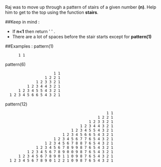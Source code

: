    Raj was to move up through a pattern of stairs of a given number **(n)**. Help him to get to the    top using the function **stairs**.

##Keep in mind :
  * If **n<1** then return ' ' .
  * There are a lot of spaces before the stair starts except for **pattern(1)**


##Examples :
  pattern(1)

          1 1

  pattern(6)

                          1 1
                      1 2 2 1  
                  1 2 3 3 2 1
              1 2 3 4 4 3 2 1
          1 2 3 4 5 5 4 3 2 1
      1 2 3 4 5 6 6 5 4 3 2 1

pattern(12)

                                                  1 1
                                              1 2 2 1
                                          1 2 3 3 2 1
                                      1 2 3 4 4 3 2 1
                                  1 2 3 4 5 5 4 3 2 1
                              1 2 3 4 5 6 6 5 4 3 2 1
                          1 2 3 4 5 6 7 7 6 5 4 3 2 1
                      1 2 3 4 5 6 7 8 8 7 6 5 4 3 2 1
                  1 2 3 4 5 6 7 8 9 9 8 7 6 5 4 3 2 1
              1 2 3 4 5 6 7 8 9 0 0 9 8 7 6 5 4 3 2 1
          1 2 3 4 5 6 7 8 9 0 1 1 0 9 8 7 6 5 4 3 2 1
      1 2 3 4 5 6 7 8 9 0 1 2 2 1 0 9 8 7 6 5 4 3 2 1

